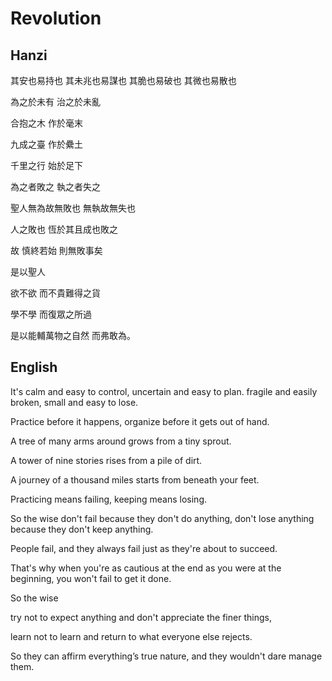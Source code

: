 # Revolution

## Hanzi

其安也易持也
其未兆也易謀也
其脆也易破也
其微也易散也

為之於未有
治之於未亂

合抱之木
作於毫末

九成之臺
作於纍土

千里之行
始於足下

為之者敗之
執之者失之

聖人無為故無敗也
無執故無失也

人之敗也
恆於其且成也敗之

故
慎終若始
則無敗事矣

是以聖人

欲不欲
而不貴難得之貨

學不學
而復眾之所過

是以能輔萬物之自然
而弗敢為。

## English

It's calm and easy to control,
uncertain and easy to plan.
fragile and easily broken,
small and easy to lose.

Practice before it happens,
organize before it gets out of hand.

A tree of many arms around
grows from a tiny sprout.

A tower of nine stories
rises from a pile of dirt.

A journey of a thousand miles
starts from beneath your feet.

Practicing means failing,
keeping means losing.

So the wise don't fail because they don't do anything,
don't lose anything because they don't keep anything.

People fail,
and they always fail just as they're about to succeed.

That's why when you're
as cautious at the end as you were at the beginning,
you won't fail to get it done.

So the wise

try not to expect anything
and don't appreciate the finer things,

learn not to learn
and return to what everyone else rejects.

So they can affirm everything’s true nature,
and they wouldn't dare manage them.
